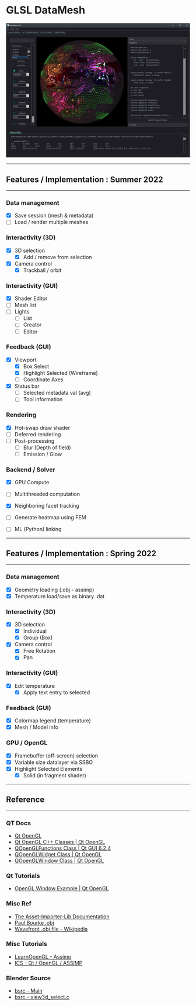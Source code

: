 # GLSL DataMesh

![GUI](docs/datamesh_port.jpg)

---
## Features / Implementation : Summer 2022
---

### Data management

- [x] Save session (mesh & metadata)
- [ ] Load / render multiple meshes

### Interactivity (3D)

- [x] 3D selection
  - [x] Add / remove from selection
- [x] Camera control
  - [x] Trackball / orbit

### Interactivity (GUI)

- [x] Shader Editor
- [ ] Mesh list
- [ ] Lights
  - [ ] List
  - [ ] Creator
  - [ ] Editor

### Feedback (GUI)

- [x] Viewport
  - [x] Box Select
  - [x] Highlight Selected (Wireframe)
  - [ ] Coordinate Axes
- [x] Status bar
  - [ ] Selected metadata val (avg)
  - [ ] Tool information

### Rendering
- [x] Hot-swap draw shader
- [ ] Deferred rendering
- [ ] Post-processing
  - [ ] Blur (Depth of field)
  - [ ] Emission / Glow

### Backend / Solver
- [x] GPU Compute
- [ ] Multithreaded computation
- [x] Neighboring facet tracking
- [ ] Generate heatmap using FEM
- [ ] ML (Python) linking


---
## Features / Implementation : Spring 2022
---
### Data management

- [x] Geometry loading (.obj - assimp)
- [x] Temperature load/save as binary .dat

### Interactivity (3D)

- [x] 3D selection
  - [x] Individual
  - [x] Group (Box)
- [x] Camera control
  - [x] Free Rotation
  - [x] Pan

### Interactivity (GUI)

- [x] Edit temperature
  - [x] Apply text entry to selected

### Feedback (GUI)

- [x] Colormap legend (temperature)
- [x] Mesh / Model info

### GPU / OpenGL

- [x] Framebuffer (off-screen) selection
- [x] Variable size datalayer via SSBO
- [x] Highlight Selected Elements
  - [x] Solid (in fragment shader)

---
## Reference
---

### QT Docs

- [Qt OpenGL](https://doc.qt.io/qt-6/qtopengl-index.html)
- [Qt OpenGL C++ Classes | Qt OpenGL](https://doc.qt.io/qt-6/qtopengl-module.html)
- [QOpenGLFunctions Class | Qt GUI 6.2.4](https://doc.qt.io/qt-6/qopenglfunctions.html)
- [QOpenGLWidget Class | Qt OpenGL](https://doc.qt.io/qt-6/qopenglwidget.html)
- [QOpenGLWindow Class | Qt OpenGL](https://doc.qt.io/qt-6/qopenglwindow.html)


### Qt Tutorials

- [OpenGL Window Example | Qt OpenGL](https://doc.qt.io/qt-6/qtopengl-openglwindow-example.html)


### Misc Ref

- [The Asset-Importer-Lib Documentation](https://assimp-docs.readthedocs.io/)
- [Paul Bourke .obj](http://paulbourke.net/dataformats/obj/)
- [Wavefront .obj file - Wikipedia](https://en.wikipedia.org/wiki/Wavefront_.obj_file)

### Misc Tutorials
- [LearnOpenGL - Assimp](https://learnopengl.com/Model-Loading/Assimp)
- [ICS - Qt / OpenGL / ASSIMP](https://www.ics.com/blog/qt-and-opengl-loading-3d-model-open-asset-import-library-assimp)


### Blender Source
- [bsrc - Main](https://github.com/blender/blender)
- [bsrc - view3d_select.c](https://github.com/blender/blender/blob/594f47ecd2d5367ca936cf6fc6ec8168c2b360d0/source/blender/editors/space_view3d/view3d_select.c)
